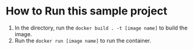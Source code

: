 # How to Run this sample project

1. In the directory, run the `docker build . -t [image name]` to build the image.
2. Run the `docker run [image name]` to run the container.
